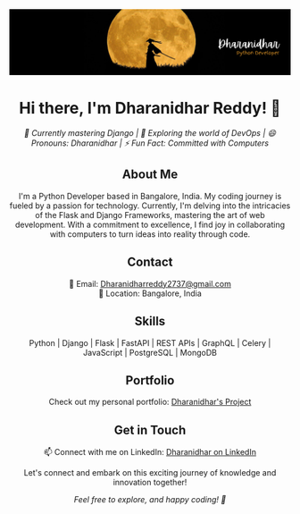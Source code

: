 <div align="center">
  <img src="title1.png" alt="Profile Header">
</div>

<h1 align="center">Hi there, I'm Dharanidhar Reddy! 👋</h1>

<p align="center">
  <em>🌱 Currently mastering Django | 🤔 Exploring the world of DevOps | 😄 Pronouns: Dharanidhar | ⚡ Fun Fact: Committed with Computers</em>
</p>

<h2 align="center">About Me</h2>

<p align="center">
  I'm a Python Developer based in Bangalore, India. My coding journey is fueled by a passion for technology. Currently, I'm delving into the intricacies of the Flask and Django Frameworks, mastering the art of web development. With a commitment to excellence, I find joy in collaborating with computers to turn ideas into reality through code.
</p>

<h2 align="center">Contact</h2>

<p align="center">
  📧 Email: <a href="mailto:Dharanidharreddy2737@gmail.com">Dharanidharreddy2737@gmail.com</a><br>
  📍 Location: Bangalore, India
</p>

<h2 align="center">Skills</h2>

<p align="center">
  Python | Django | Flask | FastAPI | REST APIs | GraphQL | Celery | JavaScript | PostgreSQL | MongoDB
</p>

<h2 align="center">Portfolio</h2>

<p align="center">
  Check out my personal portfolio: <a href="https://dharanidharreddy9.github.io/ecom/" target="_blank">Dharanidhar's Project</a>
</p>

<h2 align="center">Get in Touch</h2>

<p align="center">
  📫 Connect with me on LinkedIn: <a href="https://www.linkedin.com/in/dharanidhar-reddy-398a51233/">Dharanidhar on LinkedIn</a>
</p>

<p align="center">
  Let's connect and embark on this exciting journey of knowledge and innovation together!
</p>

<div align="center">
  <em>Feel free to explore, and happy coding! 🚀</em>
</div>
